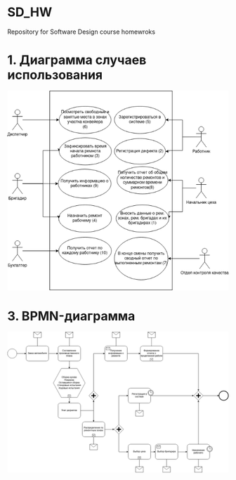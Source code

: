 # SD_HW
Repository for Software Design course homewroks

# 1. Диаграмма случаев использования

![](hw2-1.png)

# 3. BPMN-диаграмма

![](hw2-3.png)
